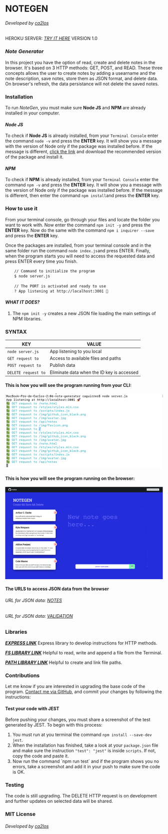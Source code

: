 # NOTEGEN
###### Developed by [*ca2los*](https://github.com/ca2los)
HEROKU SERVER: [*TRY IT HERE*](https://afternoon-citadel-34271.herokuapp.com/)
VERSION 1.0

### *Note Generator*
In this project you have the option of read, create and delete notes in the browser. It's based on 3
HTTP methods: GET, POST, and READ. These three concepts allows the user to create notes by adding a usearname and the note description, save notes, store them as JSON format, and delete data. On browser's refresh, the data persistance will not delete the saved notes.

### Installation
To run *NoteGen*, you must make sure **Node JS** and **NPM** are already
installed in your computer.

#### *Node JS*
To check if **Node JS** is already installed, from your `Terminal Console` enter the
command `node -v` and press the **ENTER** key. It will show you a message with the
version of Node only if the package was installed before. If the message is different,
[click the link](https://nodejs.org/en/) and download the recommended version of the
package and install it.

#### *NPM*
To check if **NPM** is already installed, from your `Terminal Console` enter the
command `npm -v` and press the **ENTER** key. It will show you a message with the
version of Node only if the package was installed before. If the message is different,
then enter the command `npm install`and press the **ENTER** key.

### How to use it
From your terminal console, go through your files and locate the folder you want
to work with. Now enter the command `npm init -y` and press the **ENTER** key. Now
do the same with the command `npm i inquirer --save` and press the **ENTER** key.

Once the packages are installed, from your terminal console and in the same folder
run the command `node index.js`and press ENTER. Finally, when the program starts you
will need to access the requested data and press ENTER every time you finish.

```text
    // Command to initialize the program
    $ node server.js
    
    // The PORT is activated and ready to use
    ? App listening at http://localhost:3001 🚀
```

#### *WHAT IT DOES?*
1. The `npm init -y` creates a new JSON file loading the main settings of NPM libraries.


### SYNTAX

KEY | VALUE
------------ | -------------
`node server.js` | App listening to you local
`GET request to` | Access to available files and paths
`POST request to` | Publish data
`DELETE request to` | Eliminate data when the ID key is accessed

#### This is how you will see the program running from your CLI:
![ANSWERS](./public/img/note_00.png)

#### This is how you will see the program running on the browser:
![ANSWERS](./public/img/note_01.png)

#### The URLS to access JSON data from the browser
###### URL for JSON data: [*NOTES*](http://localhost:3001/api/notes)
###### URL for JSON data: [*VALIDATION*](http://localhost:3001/api/validation)

### Libraries
**[*EXPRESS LINK*](http://expressjs.com/en/5x/api.html#express)** Express library to develop
instructions for HTTP methods.

**[*FS LIBRARY LINK*](https://nodejs.org/en/knowledge/file-system/how-to-write-files-in-nodejs/)** Helpful to read, write and append a file from the Terminal.

**[*PATH LIBRARY LINK*](https://nodejs.org/api/path.html#path_path_resolve_paths)** Helpful to create and link file paths.

### Contributions
Let me know if you are interested in upgrading the base code of the program. [Contact
me via GitHub](https://github.com/ca2los), and commit your changes by following the instructions:

#### Test your code with JEST
Before pushing your changes, you must share a screenshot of the test generated by JEST. To begin with this process:

1. You must run at you terminal the command `npm install --save-dev jest`.
2. When the installation has finished, take a look at your `package.json` file and make sure the instruction `"test": "jest"` is inside `scripts`. If not, copy the code and paste it.
3. Now run the command ´npm run test´ and if the program shows you no errors, take a screenshot and add it in your push to make sure the code is OK.


### Testing
The code is still upgrading. The DELETE HTTP request is on development and further updates on selected data will be shared.

### MIT License
###### Developed by [*ca2los*](https://github.com/ca2los)